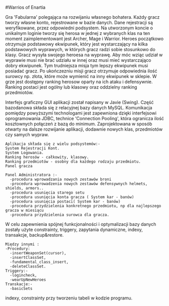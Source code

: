 #Warrios of Enartia

Gra 'Fabularna' polegająca na rozwijaniu własnego bohatera.
Każdy gracz tworzy własne konto, rejestrowane w bazie danych. Dane rejestracji są weryfikowane, przez odpowiedni podsystem. 
Na utworzonym koncie o unikalnym loginie tworzy się herosa w jednej z wybranych klas na ten moment zaimplementowant jest Archer, Mage i Warrior.
Heroes początkowo otrzymuje podstawowy ekwipunek, który jest wystarczający na kilka podstawowych wyprawych, w których gracz radzi sobie stosunkowo do klasy.
Gracz wysyła swojego heroesa na wyprawę. Aby móc wziąc udział w wyprawie musi nie brać udziału w innej oraz musi mieć wystarczająco dobry ekwipunek. Tym trudniejsza misja tym lepszy ekwipunek musi posiadać gracz.
Po ukończezniu misji gracz otrzymuje odpowiednia ilość surowcy np. złota, które może wymienić na inny ekwipunek w sklepie.
W grze jest dostępny ranking herosow oparty na ich ataku i defensywnie. Ranking postaci jest ogólny lub klasowy oraz oddzielny ranking przedmiotów.

Interfejs graficzny GUI aplikacji został napisany w Javie (Swing).
Część bazodanowa składa się z relacyjnej bazy danych MySQL.
Komunikacja pomiędzy powyższymi technologami jest zapewniona dzięki interfejsowi oprogramowania JDBC, technice 'Connection Pooling', która ogranicza ilość kosztownych połączeń z bazą do minimum. Zaprojektowana w sposób otwarty na dalsze rozwijanie aplikacji, dodawnie nowych klas, przedmiotów czy samych wypraw.
```
Aplikacja składa się z wielu podsystemów:-
System Rejestracji Kont.
System Logowania.
Ranking herosów - całkowity, klasowy.
Ranking przedmiotów - osobny dla każdego rodzaju przedmiotu.
Panel gracza
```
```
Panel Administratora :-
  -procedura wprowadzania nowych zestawów broni
  -procedura wprowadzenia nowych zestawów defensywnych helmets, shields, armors..
  -procedura usunięcia starego setu
  -procedura usunięcia konta gracza ( System kar - banów)
  -procedura usunięcia postaci( System kar - banów)
  -procedura przydzielenia konkretnego przedmiotu, np dla najlepszego gracza w miesiącu
  -procedura przydzielenia surowca dla gracza.
 ```
W celu zapewnienia spójnej funkcjonalności i optymalizacji bazy danych zostały użyte constrainty, triggery, zapytania dynamiczne, indexy, transakcje, backup&restore.
```
Między innymi :
-Procedury:
  -insertWeaponSet(cursor),
  -insertClassSet,
  -fundamental_class_insert,
  -deleteClassSet.
Triggery:-
  -logincheck,
  -wearUpNewHeroes
Transkacje:-
  -basicSets
```
indexy, constrainty przy tworzeniu tabeli w kodzie programu.

                      
